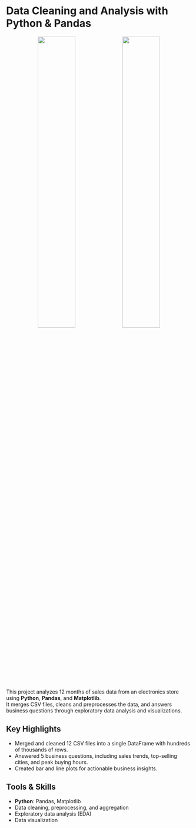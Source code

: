 # Data Cleaning and Analysis with Python & Pandas

<p align="center">
  <img src="https://github.com/user-attachments/assets/6d01bcfa-736f-4470-92ca-9a7a73475303" width="45%" />
  <img src="https://github.com/user-attachments/assets/380c6395-e538-4618-a679-d3709e3040f9" width="45%" />
</p>

This project analyzes 12 months of sales data from an electronics store using **Python**, **Pandas**, and **Matplotlib**.  
It merges CSV files, cleans and preprocesses the data, and answers business questions through exploratory data analysis and visualizations.

## Key Highlights
- Merged and cleaned 12 CSV files into a single DataFrame with hundreds of thousands of rows.
- Answered 5 business questions, including sales trends, top-selling cities, and peak buying hours.
- Created bar and line plots for actionable business insights.

## Tools & Skills
- **Python**: Pandas, Matplotlib
- Data cleaning, preprocessing, and aggregation
- Exploratory data analysis (EDA)
- Data visualization 
